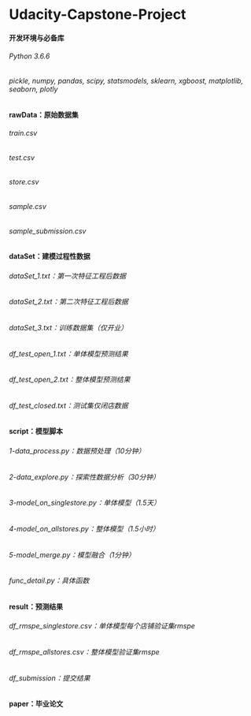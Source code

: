 # Udacity-Capstone-Project

#### 开发环境与必备库
###### Python 3.6.6
###### pickle, numpy, pandas, scipy, statsmodels, sklearn, xgboost, matplotlib, seaborn, plotly

#### rawData：原始数据集  
###### train.csv  
###### test.csv  
###### store.csv  
###### sample.csv  
###### sample_submission.csv  
  
#### dataSet：建模过程性数据  
###### dataSet_1.txt：第一次特征工程后数据  
###### dataSet_2.txt：第二次特征工程后数据  
###### dataSet_3.txt：训练数据集（仅开业）  
###### df_test_open_1.txt：单体模型预测结果  
###### df_test_open_2.txt：整体模型预测结果  
###### df_test_closed.txt：测试集仅闭店数据  

#### script：模型脚本
###### 1-data_process.py：数据预处理（10分钟）
###### 2-data_explore.py：探索性数据分析（30分钟）
###### 3-model_on_singlestore.py：单体模型（1.5天）
###### 4-model_on_allstores.py：整体模型（1.5小时）
###### 5-model_merge.py：模型融合（1分钟）
###### func_detail.py：具体函数

#### result：预测结果
###### df_rmspe_singlestore.csv：单体模型每个店铺验证集rmspe  
###### df_rmspe_allstores.csv：整体模型验证集rmspe
###### df_submission：提交结果

#### paper：毕业论文
